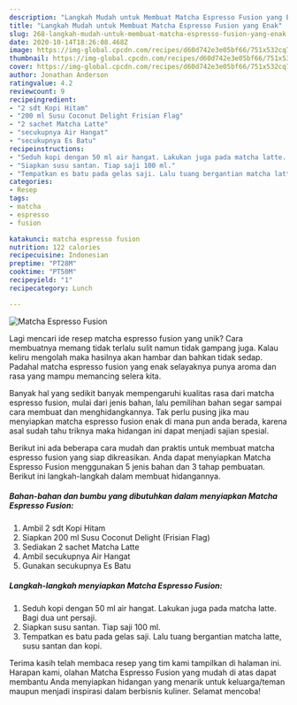 ```yaml
---
description: "Langkah Mudah untuk Membuat Matcha Espresso Fusion yang Enak"
title: "Langkah Mudah untuk Membuat Matcha Espresso Fusion yang Enak"
slug: 268-langkah-mudah-untuk-membuat-matcha-espresso-fusion-yang-enak
date: 2020-10-14T18:26:08.468Z
image: https://img-global.cpcdn.com/recipes/d60d742e3e05bf66/751x532cq70/matcha-espresso-fusion-foto-resep-utama.jpg
thumbnail: https://img-global.cpcdn.com/recipes/d60d742e3e05bf66/751x532cq70/matcha-espresso-fusion-foto-resep-utama.jpg
cover: https://img-global.cpcdn.com/recipes/d60d742e3e05bf66/751x532cq70/matcha-espresso-fusion-foto-resep-utama.jpg
author: Jonathan Anderson
ratingvalue: 4.2
reviewcount: 9
recipeingredient:
- "2 sdt Kopi Hitam"
- "200 ml Susu Coconut Delight Frisian Flag"
- "2 sachet Matcha Latte"
- "secukupnya Air Hangat"
- "secukupnya Es Batu"
recipeinstructions:
- "Seduh kopi dengan 50 ml air hangat. Lakukan juga pada matcha latte. Bagi dua unt persaji."
- "Siapkan susu santan. Tiap saji 100 ml."
- "Tempatkan es batu pada gelas saji. Lalu tuang bergantian matcha latte, susu santan dan kopi."
categories:
- Resep
tags:
- matcha
- espresso
- fusion

katakunci: matcha espresso fusion 
nutrition: 122 calories
recipecuisine: Indonesian
preptime: "PT28M"
cooktime: "PT50M"
recipeyield: "1"
recipecategory: Lunch

---
```



![Matcha Espresso Fusion](https://img-global.cpcdn.com/recipes/d60d742e3e05bf66/751x532cq70/matcha-espresso-fusion-foto-resep-utama.jpg)

Lagi mencari ide resep matcha espresso fusion yang unik? Cara membuatnya memang tidak terlalu sulit namun tidak gampang juga. Kalau keliru mengolah maka hasilnya akan hambar dan bahkan tidak sedap. Padahal matcha espresso fusion yang enak selayaknya punya aroma dan rasa yang mampu memancing selera kita.



Banyak hal yang sedikit banyak mempengaruhi kualitas rasa dari matcha espresso fusion, mulai dari jenis bahan, lalu pemilihan bahan segar sampai cara membuat dan menghidangkannya. Tak perlu pusing jika mau menyiapkan matcha espresso fusion enak di mana pun anda berada, karena asal sudah tahu triknya maka hidangan ini dapat menjadi sajian spesial.


Berikut ini ada beberapa cara mudah dan praktis untuk membuat matcha espresso fusion yang siap dikreasikan. Anda dapat menyiapkan Matcha Espresso Fusion menggunakan 5 jenis bahan dan 3 tahap pembuatan. Berikut ini langkah-langkah dalam membuat hidangannya.

<!--inarticleads1-->

##### Bahan-bahan dan bumbu yang dibutuhkan dalam menyiapkan Matcha Espresso Fusion:

1. Ambil 2 sdt Kopi Hitam
1. Siapkan 200 ml Susu Coconut Delight (Frisian Flag)
1. Sediakan 2 sachet Matcha Latte
1. Ambil secukupnya Air Hangat
1. Gunakan secukupnya Es Batu




<!--inarticleads2-->

##### Langkah-langkah menyiapkan Matcha Espresso Fusion:

1. Seduh kopi dengan 50 ml air hangat. Lakukan juga pada matcha latte. Bagi dua unt persaji.
1. Siapkan susu santan. Tiap saji 100 ml.
1. Tempatkan es batu pada gelas saji. Lalu tuang bergantian matcha latte, susu santan dan kopi.




Terima kasih telah membaca resep yang tim kami tampilkan di halaman ini. Harapan kami, olahan Matcha Espresso Fusion yang mudah di atas dapat membantu Anda menyiapkan hidangan yang menarik untuk keluarga/teman maupun menjadi inspirasi dalam berbisnis kuliner. Selamat mencoba!
